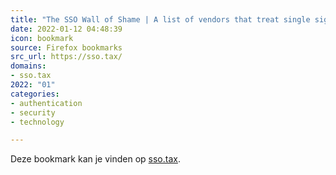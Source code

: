 ```yaml
---
title: "The SSO Wall of Shame | A list of vendors that treat single sign-on as a luxury feature, not a core ..."
date: 2022-01-12 04:48:39
icon: bookmark
source: Firefox bookmarks
src_url: https://sso.tax/
domains:
- sso.tax
2022: "01"
categories:
- authentication
- security
- technology

---
```

Deze bookmark kan je vinden op [sso.tax](https://sso.tax/).
